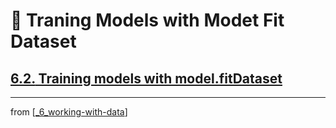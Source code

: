 # 🧮 Traning Models with Modet Fit Dataset

## [**6.2.** Training models with model.fitDataset](https://livebook.manning.com/book/deep-learning-with-javascript/chapter-6/73)

---
from [[_6_working-with-data]]

[//begin]: # "Autogenerated link references for markdown compatibility"
[_6_working-with-data]: ../_6_working-with-data.md "🧮 Working with Data"
[//end]: # "Autogenerated link references"
